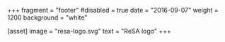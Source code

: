 +++
fragment = "footer"
#disabled = true
date = "2016-09-07"
weight = 1200
background = "white"

[asset]
  image = "resa-logo.svg"
  text = "ReSA logo"
+++

